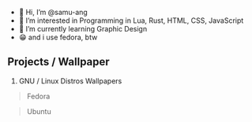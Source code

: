 - 👋 Hi, I’m @samu-ang
- 👀 I’m interested in Programming in Lua, Rust, HTML, CSS, JavaScript
- 🌱 I’m currently learning Graphic Design
- 😁 and i use fedora, btw

## Projects / Wallpaper

1. GNU / Linux Distros Wallpapers


 > Fedora
  
 > Ubuntu
